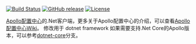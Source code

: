 [![Build Status](https://travis-ci.org/ctripcorp/apollo.net.svg?branch=master)](https://travis-ci.org/ctripcorp/apollo.net)
[![GitHub release](https://img.shields.io/github/release/ctripcorp/apollo.net.svg)](https://github.com/ctripcorp/apollo.net/releases)
[![License](https://img.shields.io/badge/license-Apache%202-4EB1BA.svg)](https://www.apache.org/licenses/LICENSE-2.0.html)

[Apollo配置中心](https://github.com/ctripcorp/apollo)的.Net客户端，更多关于Apollo配置中心的介绍，可以查看[Apollo配置中心Wiki](https://github.com/ctripcorp/apollo/wiki)。
修改用于 dotnet framework
如果需要支持.Net Core的Apollo版本，可以参考[dotnet-core](https://github.com/ctripcorp/apollo.net/tree/dotnet-core)分支。
